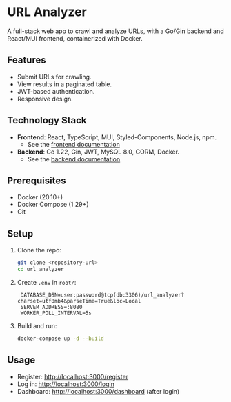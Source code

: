 #  URL Analyzer

A full-stack web app to crawl and analyze URLs, with a Go/Gin backend and React/MUI frontend, containerized with Docker.

## Features
- Submit URLs for crawling.
- View results in a paginated table.
- JWT-based authentication.
- Responsive design.

## Technology Stack
- **Frontend**: React, TypeScript, MUI, Styled-Components, Node.js, npm.
    - See the [frontend documentation](./crawler-frontend/README.md)
- **Backend**: Go 1.22, Gin, JWT, MySQL 8.0, GORM, Docker.
    - See the [backend documentation](./backend/README.md)

## Prerequisites
- Docker (20.10+)
- Docker Compose (1.29+)
- Git

## Setup
1. Clone the repo:
   ```bash
   git clone <repository-url>
   cd url_analyzer
   ```
2. Create `.env` in `root/`:
   ```env
    DATABASE_DSN=user:password@tcp(db:3306)/url_analyzer?charset=utf8mb4&parseTime=True&loc=Local
    SERVER_ADDRESS=:8080
    WORKER_POLL_INTERVAL=5s
   ```
3. Build and run:
   ```bash
   docker-compose up -d --build
   ```

## Usage
- Register: [http://localhost:3000/register](http://localhost:3000/register)
- Log in: [http://localhost:3000/login](http://localhost:3000/login)
- Dashboard: [http://localhost:3000/dashboard](http://localhost:3000/dashboard) (after login)

